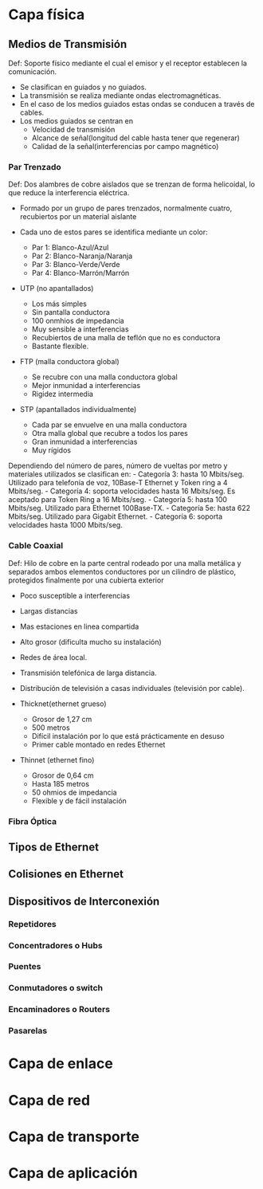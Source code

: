 # Capa física

## Medios de Transmisión 
Def: Soporte físico mediante el cual el emisor y el receptor establecen la comunicación.
- Se clasifican en guiados y no guiados. 
- La transmisión se realiza mediante ondas electromagnéticas.
- En el caso de los medios guiados estas ondas se conducen a través de cables.
- Los medios guiados se centran en 
    - Velocidad de transmisión
    - Alcance de señal(longitud del cable hasta tener que regenerar)
    - Calidad de la señal(interferencias por campo magnético)

### Par Trenzado 
Def: Dos alambres de cobre aislados que se trenzan de forma helicoidal, lo que reduce la interferencia eléctrica.
- Formado por un grupo de pares trenzados, normalmente cuatro, recubiertos por un material aislante

- Cada uno de estos pares se identifica mediante un color:
    - Par 1: Blanco-Azul/Azul
    - Par 2: Blanco-Naranja/Naranja
    - Par 3: Blanco-Verde/Verde
    - Par 4: Blanco-Marrón/Marrón

- UTP (no apantallados)
    - Los más simples
    - Sin pantalla conductora 
    - 100 onmhios de impedancia
    - Muy sensible a interferencias
    - Recubiertos de una malla de teflón que no es conductora
    - Bastante flexible.

- FTP (malla conductora global)
    - Se recubre con una malla conductora global
    - Mejor inmunidad a interferencias
    - Rigidez intermedia

- STP (apantallados individualmente)
    - Cada par se envuelve en una malla conductora 
    - Otra malla global que recubre a todos los pares 
    - Gran inmunidad a interferencias
    - Muy rígidos

Dependiendo del número de pares, número de vueltas por metro y materiales utilizados se clasifican en:
    - Categoría 3: hasta 10 Mbits/seg. Utilizado para telefonía de voz, 10Base-T Ethernet y Token ring a 4 Mbits/seg.
    - Categoría 4: soporta velocidades hasta 16 Mbits/seg. Es aceptado para Token Ring a 16 Mbits/seg.
    - Categoría 5: hasta 100 Mbits/seg. Utilizado para Ethernet 100Base-TX.
    - Categoría 5e: hasta 622 Mbits/seg. Utilizado para Gigabit Ethernet.
    - Categoría 6: soporta velocidades hasta 1000 Mbits/seg.

### Cable Coaxial
Def: Hilo de cobre en la parte central rodeado por una malla metálica y separados ambos elementos conductores por un cilindro de plástico, protegidos finalmente por una cubierta exterior

- Poco susceptible a interferencias
- Largas distancias
- Mas estaciones en linea compartida
- Alto grosor (dificulta mucho su instalación)

- Redes de área local.
- Transmisión telefónica de larga distancia.
- Distribución de televisión a casas individuales (televisión por cable).

- Thicknet(ethernet grueso)
    - Grosor de 1,27 cm
    - 500 metros
    - Difícil instalación por lo que está prácticamente en desuso
    - Primer cable montado en redes Ethernet

- Thinnet (ethernet fino)
    - Grosor de 0,64 cm 
    - Hasta 185 metros
    - 50 ohmios de impedancia
    - Flexible y de fácil instalación

### Fibra Óptica

## Tipos de Ethernet 


## Colisiones en Ethernet

## Dispositivos de Interconexión 

### Repetidores 

### Concentradores o Hubs

### Puentes 

### Conmutadores o switch 

### Encaminadores o Routers 

### Pasarelas

# Capa de enlace

# Capa de red

# Capa de transporte

# Capa de aplicación